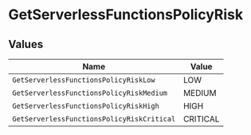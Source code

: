 # GetServerlessFunctionsPolicyRisk


## Values

| Name                                       | Value                                      |
| ------------------------------------------ | ------------------------------------------ |
| `GetServerlessFunctionsPolicyRiskLow`      | LOW                                        |
| `GetServerlessFunctionsPolicyRiskMedium`   | MEDIUM                                     |
| `GetServerlessFunctionsPolicyRiskHigh`     | HIGH                                       |
| `GetServerlessFunctionsPolicyRiskCritical` | CRITICAL                                   |